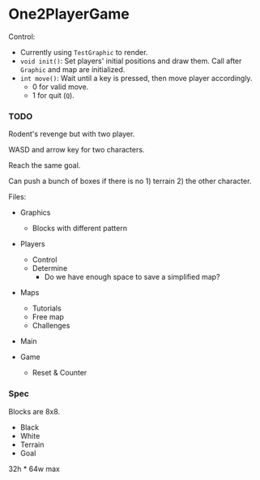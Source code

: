 # One2PlayerGame

Control:
- Currently using `TestGraphic` to render.
- `void init()`: Set players' initial positions and draw them. Call after `Graphic` and map are initialized.
- `int move()`: Wait until a key is pressed, then move player accordingly.
	- 0 for valid move.
	- 1 for quit (`Q`).

### TODO

Rodent's revenge but with two player.

WASD and arrow key for two characters.

Reach the same goal.

Can push a bunch of boxes if there is no 1) terrain 2) the other character.

Files:

- Graphics
	- Blocks with different pattern

- Players
	- Control
	- Determine
		- Do we have enough space to save a simplified map?

- Maps
	- Tutorials
	- Free map
	- Challenges

- Main

- Game
	- Reset & Counter

### Spec

Blocks are 8x8.
- Black
- White
- Terrain
- Goal

32h * 64w max
